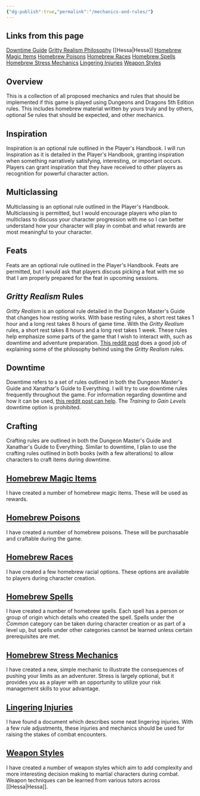 ```yaml
---
{"dg-publish":true,"permalink":"/mechanics-and-rules/"}
---
```


## Links from this page
[Downtime Guide](https://www.reddit.com/r/dndnext/comments/apblrv/nothing_to_do_a_guide_on_downtime/)
[Gritty Realism Philosophy](https://www.reddit.com/r/DMAcademy/comments/u5cdoj/5e_gritty_realism_how_it_works_and_why_you_may/)
[[Hessa\|Hessa]]
[Homebrew Magic Items](https://docs.google.com/document/d/1Gok7-6kKU1rm5ghE3pTen_l8I9DjM7bpysYhdGWnwkg/edit?usp=sharing)
[Homebrew Poisons](https://docs.google.com/document/d/1FZPBtOvEG1Sikockh1VAGZlgkI7U1oqLCwxXlgaoEt4/edit?usp=sharing)
[Homebrew Races](https://docs.google.com/document/d/1h4-oFIC70_2r6SX9buYZWVjvfBY-XtdyNSxewbJlj80/edit?usp=sharing)
[Homebrew Spells](https://docs.google.com/document/d/1llQLKlujjPa3pWAMnABHsEUr1xvFp2KLn7DwPOjtwGM/edit?usp=sharing)
[Homebrew Stress Mechanics](https://docs.google.com/document/d/11PbKSleV6bvnil4hAn6i898diZv49piOldcXqtbE3io/edit?usp=sharing)
[Lingering Injuries](https://docs.google.com/document/d/10sTtKNLwbu4wEjaFvz9t2GieTwtqVViC1LsZ48uT3iE/edit?usp=sharing)
[Weapon Styles](https://docs.google.com/document/d/1JbRAcUY4Bn7FUkXiWT4z9lqz_Xl2HaW8r4D4BG5Ofs4/edit?usp=sharing)
## Overview
This is a collection of all proposed mechanics and rules that should be implemented if this game is played using Dungeons and Dragons 5th Edition rules. This includes homebrew material written by yours truly and by others, optional 5e rules that should be expected, and other mechanics.
## Inspiration
Inspiration is an optional rule outlined in the Player's Handbook. I will run Inspiration as it is detailed in the Player's Handbook, granting inspiration when something narratively satisfying, interesting, or important occurs. Players can grant inspiration that they have received to other players as recognition for powerful character action.
## Multiclassing
Multiclassing is an optional rule outlined in the Player's Handbook. Multiclassing is permitted, but I would encourage players who plan to multiclass to discuss your character progression with me so I can better understand how your character will play in combat and what rewards are most meaningful to your character.
## Feats
Feats are an optional rule outlined in the Player's Handbook. Feats are permitted, but I would ask that players discuss picking a feat with me so that I am properly prepared for the feat in upcoming sessions.
## *Gritty Realism* Rules
*Gritty Realism* is an optional rule detailed in the Dungeon Master's Guide that changes how resting works. With base resting rules, a short rest takes 1 hour and a long rest takes 8 hours of game time. With the *Gritty Realism* rules, a short rest takes 8 hours and a long rest takes 1 week. These rules help emphasize some parts of the game that I wish to interact with, such as downtime and adventure preparation. [This reddit post](https://www.reddit.com/r/DMAcademy/comments/u5cdoj/5e_gritty_realism_how_it_works_and_why_you_may/) does a good job of explaining some of the philosophy behind using the *Gritty Realism* rules.
## Downtime
Downtime refers to a set of rules outlined in both the Dungeon Master's Guide and Xanathar's Guide to Everything. I will try to use downtime rules frequently throughout the game. For information regarding downtime and how it can be used, [this reddit post can help](https://www.reddit.com/r/dndnext/comments/apblrv/nothing_to_do_a_guide_on_downtime/). The *Training to Gain Levels* downtime option is prohibited.
## Crafting
Crafting rules are outlined in both the Dungeon Master's Guide and Xanathar's Guide to Everything. Similar to downtime, I plan to use the crafting rules outlined in both books (with a few alterations) to allow characters to craft items during downtime. 
## [Homebrew Magic Items](https://docs.google.com/document/d/1Gok7-6kKU1rm5ghE3pTen_l8I9DjM7bpysYhdGWnwkg/edit?usp=sharing)
I have created a number of homebrew magic items. These will be used as rewards.
## [Homebrew Poisons](https://docs.google.com/document/d/1FZPBtOvEG1Sikockh1VAGZlgkI7U1oqLCwxXlgaoEt4/edit?usp=sharing)
I have created a number of homebrew poisons. These will be purchasable and craftable during the game.
## [Homebrew Races](https://docs.google.com/document/d/1h4-oFIC70_2r6SX9buYZWVjvfBY-XtdyNSxewbJlj80/edit?usp=sharing)
I have created a few homebrew racial options. These options are available to players during character creation.
## [Homebrew Spells](https://docs.google.com/document/d/1llQLKlujjPa3pWAMnABHsEUr1xvFp2KLn7DwPOjtwGM/edit?usp=sharing)
I have created a number of homebrew spells. Each spell has a person or group of origin which details who created the spell. Spells under the *Common* category can be taken during character creation or as part of a level up, but spells under other categories cannot be learned unless certain prerequisites are met.
## [Homebrew Stress Mechanics](https://docs.google.com/document/d/11PbKSleV6bvnil4hAn6i898diZv49piOldcXqtbE3io/edit?usp=sharing)
I have created a new, simple mechanic to illustrate the consequences of pushing your limits as an adventurer. Stress is largely optional, but it provides you as a player with an opportunity to utilize your risk management skills to your advantage.
## [Lingering Injuries](https://docs.google.com/document/d/10sTtKNLwbu4wEjaFvz9t2GieTwtqVViC1LsZ48uT3iE/edit?usp=sharing)
I have found a document which describes some neat lingering injuries. With a few rule adjustments, these injuries and mechanics should be used for raising the stakes of combat encounters.
## [Weapon Styles](https://docs.google.com/document/d/1JbRAcUY4Bn7FUkXiWT4z9lqz_Xl2HaW8r4D4BG5Ofs4/edit?usp=sharing)
I have created a number of weapon styles which aim to add complexity and more interesting decision making to martial characters during combat. Weapon techniques can be learned from various tutors across [[Hessa\|Hessa]].